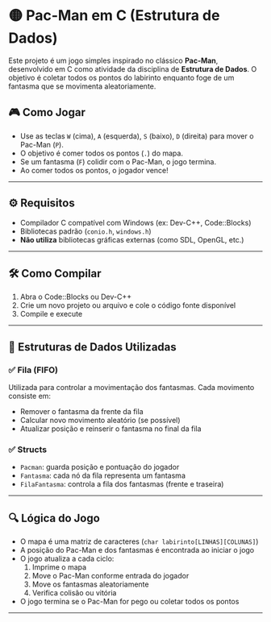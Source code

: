 # 🟡 Pac-Man em C (Estrutura de Dados)

Este projeto é um jogo simples inspirado no clássico **Pac-Man**, desenvolvido em C como atividade da disciplina de **Estrutura de Dados**. O objetivo é coletar todos os pontos do labirinto enquanto foge de um fantasma que se movimenta aleatoriamente.

## 🎮 Como Jogar

- Use as teclas `W` (cima), `A` (esquerda), `S` (baixo), `D` (direita) para mover o Pac-Man (`P`).
- O objetivo é comer todos os pontos (`.`) do mapa.
- Se um fantasma (`F`) colidir com o Pac-Man, o jogo termina.
- Ao comer todos os pontos, o jogador vence!

---

## ⚙️ Requisitos

- Compilador C compatível com Windows (ex: Dev-C++, Code::Blocks)
- Bibliotecas padrão (`conio.h`, `windows.h`)
- **Não utiliza** bibliotecas gráficas externas (como SDL, OpenGL, etc.)

---

## 🛠️ Como Compilar

1. Abra o Code::Blocks ou Dev-C++
2. Crie um novo projeto ou arquivo e cole o código fonte disponível
3. Compile e execute

---

## 📌 Estruturas de Dados Utilizadas

### ✅ Fila (FIFO)
Utilizada para controlar a movimentação dos fantasmas. Cada movimento consiste em:

- Remover o fantasma da frente da fila
- Calcular novo movimento aleatório (se possível)
- Atualizar posição e reinserir o fantasma no final da fila

### ✅ Structs
- `Pacman`: guarda posição e pontuação do jogador
- `Fantasma`: cada nó da fila representa um fantasma
- `FilaFantasma`: controla a fila dos fantasmas (frente e traseira)

---

## 🔍 Lógica do Jogo

- O mapa é uma matriz de caracteres (`char labirinto[LINHAS][COLUNAS]`)
- A posição do Pac-Man e dos fantasmas é encontrada ao iniciar o jogo
- O jogo atualiza a cada ciclo:
  1. Imprime o mapa
  2. Move o Pac-Man conforme entrada do jogador
  3. Move os fantasmas aleatoriamente
  4. Verifica colisão ou vitória
- O jogo termina se o Pac-Man for pego ou coletar todos os pontos

---
